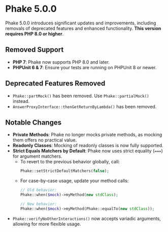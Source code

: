 # Phake 5.0.0

Phake 5.0.0 introduces significant updates and improvements, including removals of deprecated features and enhanced functionality. **This version requires PHP 8.0 or higher**.

## Removed Support
- **PHP 7**: Phake now supports PHP 8.0 and later.
- **PHPUnit 6 & 7**: Ensure your tests are running on PHPUnit 8 or newer.

## Deprecated Features Removed
- `Phake::partMock()` has been removed. Use `Phake::partialMock()` instead.
- `AnswerProxyInterface::thenGetReturnByLambda()` has been removed.

## Notable Changes
- **Private Methods**: Phake no longer mocks private methods, as mocking them offers no practical value.
- **Readonly Classes**: Mocking of readonly classes is now fully supported.
- **Strict Equals Matchers by Default**: Phake now uses strict equality (`===`) for argument matchers.  
  - To revert to the previous behavior globally, call:
    ```php
    Phake::setStrictDefaultMatchers(false);
    ```
  - For case-by-case usage, update your method calls:
    ```php
    // Old behavior:
    Phake::when($mock)->myMethod(new stdClass);
    
    // New behavior:
    Phake::when($mock)->myMethod(Phake::equalTo(new stdClass));
    ```
- `Phake::verifyNoOtherInteractions()` now accepts variadic arguments, allowing for more flexible usage.

